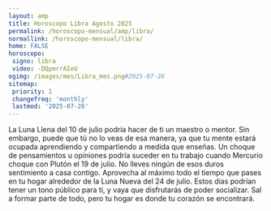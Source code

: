 ```yaml
---
layout: amp
title: Horoscopo Libra Agosto 2025 
permalink: /horoscopo-mensual/amp/libra/
normallink: /horoscopo-mensual/libra/
home: FALSE
horoscopo:
 signo: libra
 video: -DQpmrrAIeU
ogimg: /images/mes/Libra_mes.png#2025-07-26
sitemap:
 priority: 1
 changefreq: 'monthly'
 lastmod: '2025-07-26'
---
```



La Luna Llena del 10 de julio podría hacer de ti un maestro o mentor. Sin embargo, puede que tú no lo veas de esa manera, ya que tu mente estará ocupada aprendiendo y compartiendo a medida que enseñas. Un choque de pensamientos u opiniones podría suceder en tu trabajo cuando Mercurio choque con Plutón el 19 de julio. No lleves ningún de esos duros sentimiento a casa contigo. Aprovecha al máximo todo el tiempo que pases en tu hogar alrededor de la Luna Nueva del 24 de julio. Estos dias podrían tener un tono público para ti, y vaya que disfrutarás de poder socializar. Sal a formar parte de todo, pero tu hogar es donde tu corazón se encontrará. 